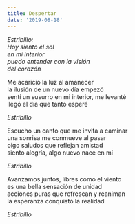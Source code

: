 ```yaml
---
title: Despertar
date: '2019-08-18'
---
```

*Estribillo:*  
*Hoy siento el sol*   
*en mi interior*   
*puedo entender con la visión*   
*del corazón*   

Me acarició la luz al amanecer  
la ilusión de un nuevo día empezó   
sentí un susurro en mi interior, me levanté  
llegó el día que tanto esperé   

*Estribillo*  

Escucho un canto que me invita a caminar   
una sonrisa me conmueve al pasar  
oigo saludos que reflejan amistad  
siento alegría, algo nuevo nace en mí   

*Estribillo*  

Avanzamos juntos, libres como el viento   
es una bella sensación de unidad   
acciones puras que refrescan y reaniman  
la esperanza conquistó la realidad   

*Estribillo*  
